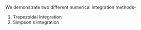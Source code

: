 We demonstrate two different numerical integration methods-
1. Trapezoidal Integration
2. Simpson's Integration
